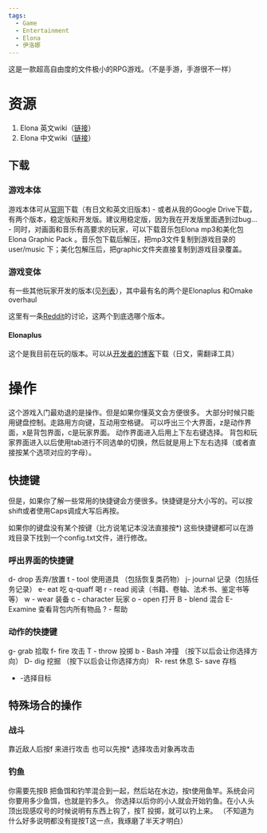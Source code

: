 ```yaml
---
tags:
  - Game
  - Entertainment
  - Elona
  - 伊洛娜
---
```

这是一款超高自由度的文件极小的RPG游戏。（不是手游，手游很不一样）

# 资源
1. Elona 英文wiki（[链接](https://elona.fandom.com/wiki/Elona_Wiki)）
2. Elona 中文wiki（[链接](https://elona.huijiwiki.com/wiki/%E6%B8%B8%E6%88%8F%E7%95%8C%E9%9D%A2)）

## 下载
### 游戏本体
游戏本体可从[官网](http://ylvania.style.coocan.jp/index_e.html)下载（有日文和英文旧版本)
	- 或者从我的Google Drive下载，有两个版本，稳定版和开发版。建议用稳定版，因为我在开发版里面遇到过bug...
	- 同时，对画面和音乐有高要求的玩家，可以下载音乐包Elona mp3和美化包Elona Graphic Pack 。音乐包下载后解压，把mp3文件复制到游戏目录的user/music 下；美化包解压后，把graphic文件夹直接复制到游戏目录覆盖。

### 游戏变体
有一些其他玩家开发的版本(见[列表](https://w.atwiki.jp/elona_valiant/pages/137.html)），其中最有名的两个是Elonaplus 和Omake overhaul

这里有一条[Reddit](https://www.reddit.com/r/Elona/comments/cld1d3/elona_or_omake_overhaul/)的讨论，这两个到底选哪个版本。
#### Elonaplus
这个是我目前在玩的版本。可以从[开发者的博客](http://wanwanplus.blog.fc2.com/blog-entry-38.html)下载（日文，需翻译工具）

# 操作

这个游戏入门最劝退的是操作。但是如果你懂英文会方便很多。
大部分时候只能用键盘控制。走路用方向键，互动用空格键。
可以呼出三个大界面，z是动作界面，x是背包界面，c是玩家界面。
动作界面进入后用上下左右键选择。
背包和玩家界面进入以后使用tab进行不同选单的切换，然后就是用上下左右选择（或者直接按某个选项对应的字母）。

## 快捷键
但是，如果你了解一些常用的快捷键会方便很多。快捷键是分大小写的。可以按shift或者使用Caps调成大写后再按。

如果你的键盘没有某个按键（比方说笔记本没法直接按*) 这些快捷键都可以在游戏目录下找到一个config.txt文件，进行修改。

### 呼出界面的快捷键
d- drop 丢弃/放置
t - tool 使用道具 （包括恢复类药物）
j- journal 记录（包括任务记录）
e- eat 吃
q-quaff 喝
r - read 阅读（书籍、卷轴、法术书、鉴定书等等）
w - wear 装备
c - character 玩家
o - open 打开
B - blend 混合
E-Examine  查看背包内所有物品
? - 帮助

### 动作的快捷键
g- grab 拾取
f- fire 攻击
T - throw 投掷
b - Bash 冲撞 （按下以后会让你选择方向）
D- dig 挖掘 （按下以后会让你选择方向）
R- rest 休息
S- save 存档
* -选择目标

## 特殊场合的操作
### 战斗
靠近敌人后按f 来进行攻击
也可以先按* 选择攻击对象再攻击

### 钓鱼
你需要先按B 把鱼饵和钓竿混合到一起，然后站在水边，按t使用鱼竿。系统会问你要用多少鱼饵，也就是钓多久。 你选择以后你的小人就会开始钓鱼。在小人头顶出现感叹号的时候说明有东西上钩了，按T 投掷，就可以钓上来。 （不知道为什么好多说明都没有提按T这一点，我琢磨了半天才明白）